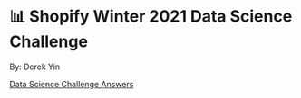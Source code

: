# 📊 Shopify Winter 2021 Data Science Challenge

By: Derek Yin


[Data Science Challenge Answers](challenge.ipynb)